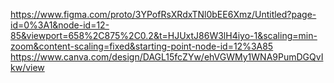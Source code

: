 https://www.figma.com/proto/3YPofRsXRdxTNl0bEE6Xmz/Untitled?page-id=0%3A1&node-id=12-85&viewport=658%2C875%2C0.2&t=HJUxtJ86W3lH4iyo-1&scaling=min-zoom&content-scaling=fixed&starting-point-node-id=12%3A85
https://www.canva.com/design/DAGL15fcZYw/ehVGWMy1WNA9PumDGQvIkw/view

